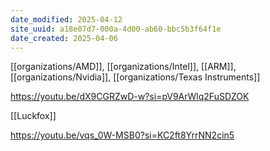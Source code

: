 ```yaml
---
date_modified: 2025-04-12
site_uuid: a18e07d7-000a-4d00-ab60-bbc5b3f64f1e
date_created: 2025-04-06
---
```


[[organizations/AMD]], [[organizations/Intel]], [[ARM]], [[organizations/Nvidia]], [[organizations/Texas Instruments]]

https://youtu.be/dX9CGRZwD-w?si=pV9ArWlq2FuSDZOK

[[Luckfox]]

https://youtu.be/vqs_0W-MSB0?si=KC2ft8YrrNN2cin5